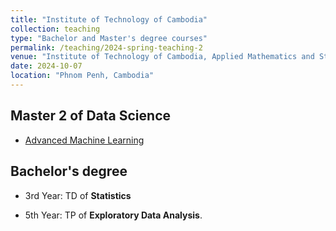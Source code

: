 ```yaml
---
title: "Institute of Technology of Cambodia"
collection: teaching
type: "Bachelor and Master's degree courses"
permalink: /teaching/2024-spring-teaching-2
venue: "Institute of Technology of Cambodia, Applied Mathematics and Statistics"
date: 2024-10-07
location: "Phnom Penh, Cambodia"
---
```


## Master 2 of Data Science

- [Advanced Machine Learning](https://sites.google.com/view/graduate-school-of-itc/programs/master-programs/data-science)

## Bachelor's degree

- 3rd Year: TD of **Statistics**

- 5th Year: TP of **Exploratory Data Analysis**.
